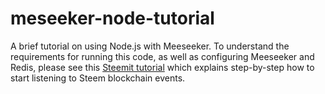 # meseeker-node-tutorial

A brief tutorial on using Node.js with Meeseeker. To understand the requirements for running this code, as well as configuring Meeseeker and Redis, please see this [Steemit tutorial](https://steemit.com/utopian-io/@beggars/how-to-listen-to-steem-blockchain-events-using-meeseker-in-node-js) which explains step-by-step how to start listening to Steem blockchain events.